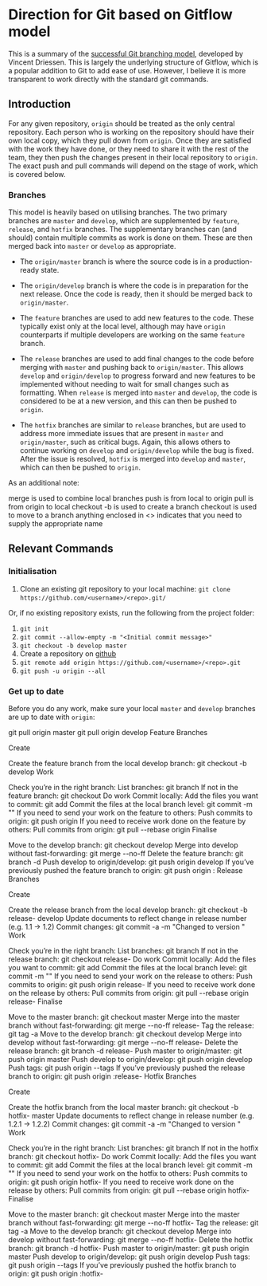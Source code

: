 # Direction for Git based on Gitflow model
This is a summary of the [successful Git branching model](https://nvie.com/posts/a-successful-git-branching-model/), developed by Vincent Driessen. This is largely the underlying structure of Gitflow, which is a popular addition to Git to add ease of use. However, I believe it is more transparent to work directly with the standard git commands.

## Introduction
For any given repository, `origin` should be treated as the only central repository. Each person who is working on the repository should have their own local copy, which they pull down from `origin`. Once they are satisfied with the work they have done, or they need to share it with the rest of the team, they then push the changes present in their local repository to `origin`. The exact push and pull commands will depend on the stage of work, which is covered below.

### Branches
This model is heavily based on utilising branches. The two primary branches are `master` and `develop`, which are supplemented by `feature`, `release`, and `hotfix` branches. The supplementary branches can (and should) contain multiple commits as work is done on them. These are then merged back into `master` or `develop` as appropriate.

* The `origin/master` branch is where the source code is in a production-ready state.

* The `origin/develop` branch is where the code is in preparation for the next release. Once the code is ready, then it should be merged back to `origin/master`.

* The `feature` branches are used to add new features to the code. These typically exist only at the local level, although may have `origin` counterparts if multiple developers are working on the same `feature` branch.

* The `release` branches are used to add final changes to the code before merging with `master` and pushing back to `origin/master`. This allows `develop` and `origin/develop` to progress forward and new features to be implemented without needing to wait for small changes such as formatting. When `release` is merged into `master` and `develop`, the code is considered to be at a new version, and this can then be pushed to `origin`.

* The `hotfix` branches are similar to `release` branches, but are used to address more immediate issues that are present in `master` and `origin/master`, such as critical bugs. Again, this allows others to continue working on `develop` and `origin/develop` while the bug is fixed. After the issue is resolved, `hotfix` is merged into `develop` and `master`, which can then be pushed to `origin`.

As an additional note:

merge is used to combine local branches
push is from local to origin
pull is from origin to local
checkout -b is used to create a branch
checkout is used to move to a branch
anything enclosed in <> indicates that you need to supply the appropriate name

## Relevant Commands
### Initialisation

1. Clone an existing git repository to your local machine: `git clone` `https://github.com/<username>/<repo>.git/`

Or, if no existing repository exists, run the following from the project folder:

1. `git init`
2. `git commit --allow-empty -m "<Initial commit message>"`
3. `git checkout -b develop master`
4. Create a repository on [github](https://github.com)
5. `git remote add origin https://github.com/<username>/<repo>.git`
6. `git push -u origin --all`

### Get up to date

Before you do any work, make sure your local `master` and `develop` branches are up to date with `origin`:

git pull origin master
git pull origin develop
Feature Branches

Create

Create the feature branch from the local develop branch: git checkout -b <featurename> develop
Work

Check you’re in the right branch:
List branches: git branch
If not in the feature branch: git checkout <featurename>
Do work
Commit locally:
Add the files you want to commit: git add <filename>
Commit the files at the local branch level: git commit -m "<commit message>"
If you need to send your work on the feature to others:
Push commits to origin: git push origin <featurename>
If you need to receive work done on the feature by others:
Pull commits from origin: git pull --rebase origin <featurename>
Finalise

Move to the develop branch: git checkout develop
Merge into develop without fast-forwarding: git merge --no-ff <featurename>
Delete the feature branch: git branch -d <featurename>
Push develop to origin/develop: git push origin develop
If you’ve previously pushed the feature branch to origin: git push origin :<featurename>
Release Branches

Create

Create the release branch from the local develop branch: git checkout -b release-<releasenumber> develop
Update documents to reflect change in release number (e.g. 1.1 -> 1.2)
Commit changes: git commit -a -m "Changed to version <releasenumber>"
Work

Check you’re in the right branch:
List branches: git branch
If not in the release branch: git checkout release-<releasenumber>
Do work
Commit locally:
Add the files you want to commit: git add <filename>
Commit the files at the local branch level: git commit -m "<commit message>"
If you need to send your work on the release to others:
Push commits to origin: git push origin release-<releasenumber>
If you need to receive work done on the release by others:
Pull commits from origin: git pull --rebase origin release-<releasenumber>
Finalise

Move to the master branch: git checkout master
Merge into the master branch without fast-forwarding: git merge --no-ff release-<releasenumber>
Tag the release: git tag -a <releasenumber>
Move to the develop branch: git checkout develop
Merge into develop without fast-forwarding: git merge --no-ff release-<releasenumber>
Delete the release branch: git branch -d release-<releasenumber>
Push master to origin/master: git push origin master
Push develop to origin/develop: git push origin develop
Push tags: git push origin --tags
If you’ve previously pushed the release branch to origin: git push origin :release-<releasenumber>
Hotfix Branches

Create

Create the hotfix branch from the local master branch: git checkout -b hotfix-<hotfixnumber> master
Update documents to reflect change in release number (e.g. 1.2.1 -> 1.2.2)
Commit changes: git commit -a -m "Changed to version <hotfixnumber>"
Work

Check you’re in the right branch:
List branches: git branch
If not in the hotfix branch: git checkout hotfix-<hotfixnumber>
Do work
Commit locally:
Add the files you want to commit: git add <filename>
Commit the files at the local branch level: git commit -m "<commit message>"
If you need to send your work on the hotfix to others:
Push commits to origin: git push origin hotfix-<hotfixnumber>
If you need to receive work done on the release by others:
Pull commits from origin: git pull --rebase origin hotfix-<hotfixnumber>
Finalise

Move to the master branch: git checkout master
Merge into the master branch without fast-forwarding: git merge --no-ff hotfix-<hotfixnumber>
Tag the release: git tag -a <hotfixnumber>
Move to the develop branch: git checkout develop
Merge into develop without fast-forwarding: git merge --no-ff hotfix-<hotfixnumber>
Delete the hotfix branch: git branch -d hotfix-<hotfixnumber>
Push master to origin/master: git push origin master
Push develop to origin/develop: git push origin develop
Push tags: git push origin --tags
If you’ve previously pushed the hotfix branch to origin: git push origin :hotfix-<hotfixnumber>
